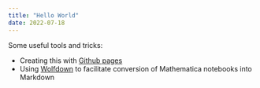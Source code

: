 ```yaml
---
title: "Hello World"
date: 2022-07-18
---
```

Some useful tools and tricks:
* Creating this with [Github pages](https://github.com/skills/github-pages)
* Using [Wolfdown](https://github.com/paul-jean/wolfdown) to facilitate conversion of Mathematica notebooks into Markdown

